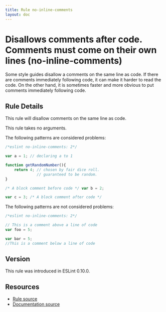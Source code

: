 ```yaml
---
title: Rule no-inline-comments
layout: doc
---
```

<!-- Note: No pull requests accepted for this file. See README.md in the root directory for details. -->

# Disallows comments after code. Comments must come on their own lines (no-inline-comments)

Some style guides disallow a comments on the same line as code.
If there are comments immediately following code, it can make it harder to read the code.
On the other hand, it is sometimes faster and more obvious to put comments immediately following code.


## Rule Details

This rule will disallow comments on the same line as code.

This rule takes no arguments.

The following patterns are considered problems:

```js
/*eslint no-inline-comments: 2*/

var a = 1; // declaring a to 1

function getRandomNumber(){
    return 4; // chosen by fair dice roll.
              // guaranteed to be random.
}

/* A block comment before code */ var b = 2;

var c = 3; /* A block comment after code */
```

The following patterns are not considered problems:

```js
/*eslint no-inline-comments: 2*/

// This is a comment above a line of code
var foo = 5;

var bar = 5;
//This is a comment below a line of code
```

## Version

This rule was introduced in ESLint 0.10.0.

## Resources

* [Rule source](https://github.com/eslint/eslint/tree/master/lib/rules/no-inline-comments.js)
* [Documentation source](https://github.com/eslint/eslint/tree/master/docs/rules/no-inline-comments.md)

